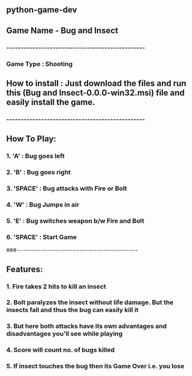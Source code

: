 ## python-game-dev

## Game Name - Bug and Insect
### ------------------------------------------------
### Game Type : Shooting
## How to install : Just download the files and run this (Bug and Insect-0.0.0-win32.msi) file and easily install the game.
### ------------------------------------------------
## How To Play: 
### 1. 'A' : Bug goes left
### 2. 'B' : Bug goes right
### 3. 'SPACE' : Bug attacks with Fire or Bolt
### 4. 'W' : Bug Jumps in air
### 5. 'E' : Bug switches weapon b/w Fire and Bolt
### 6. 'SPACE' : Start Game
###--------------------------------------------------
## Features:
### 1. Fire takes 2 hits to kill an insect
### 2. Bolt paralyzes the insect without life damage. But the insects fall and thus the bug can easily kill it
### 3. But here both attacks have its own advantages and disadvantages you'll see while playing
### 4. Score will count no. of bugs killed
### 5. If insect touches the bug then its Game Over i.e. you lose
